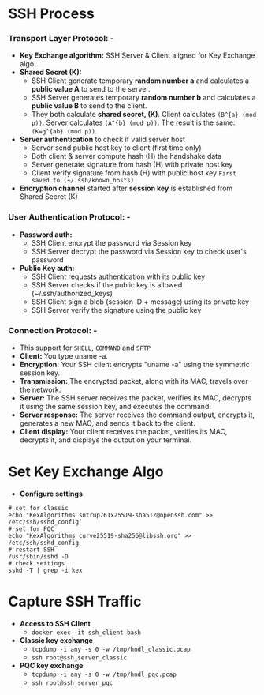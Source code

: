 # SSH Process

### Transport Layer Protocol: -
- **Key Exchange algorithm:** SSH Server & Client aligned for Key Exchange algo
- **Shared Secret (K):** 
    - SSH Client generate temporary **random number a** and calculates a **public value A** to send to the server.
    - SSH Server generates temporary **random number b** and calculates a **public value B** to send to the client.
    - They both calculate **shared secret, (K)**. Client calculates `(B^{a} (mod p))`. Server calculates `(A^{b} (mod p))`. The result is the same: `(K=g^{ab} (mod p))`.
- **Server authentication** to check if valid server host
    - Server send public host key to client (first time only)
    - Both client & server compute hash (H) the handshake data
    - Server generate signature from hash (H) with private host key
    - Client verify signature from hash (H) with public host key `First saved to (~/.ssh/known_hosts)`
- **Encryption channel** started after **session key** is established from Shared Secret (K)

### User Authentication Protocol: -
- **Password auth:**
    - SSH Client encrypt the password via Session key
    - SSH Server decrypt the password via Session key to check user's password
- **Public Key auth:**
    - SSH Client requests authentication with its public key
    - SSH Server checks if the public key is allowed (~/.ssh/authorized_keys)
    - SSH Client sign a blob (session ID + message) using its private key
    - SSH Server verify the signature using the public key

### Connection Protocol: -
- This support for `SHELL`, `COMMAND` and `SFTP`
- **Client:** You type uname -a.
- **Encryption:** Your SSH client encrypts "uname -a" using the symmetric session key.
- **Transmission:** The encrypted packet, along with its MAC, travels over the network.
- **Server:** The SSH server receives the packet, verifies its MAC, decrypts it using the same session key, and executes the command.
- **Server response:** The server receives the command output, encrypts it, generates a new MAC, and sends it back to the client.
- **Client display:** Your client receives the packet, verifies its MAC, decrypts it, and displays the output on your terminal. 


# Set Key Exchange Algo
- **Configure settings**
```shell
# set for classic
echo "KexAlgorithms sntrup761x25519-sha512@openssh.com" >> /etc/ssh/sshd_config` 
# set for PQC
echo "KexAlgorithms curve25519-sha256@libssh.org" >> /etc/ssh/sshd_config 
# restart SSH
/usr/sbin/sshd -D
# check settings 
sshd -T | grep -i kex 
```

# Capture SSH Traffic
- **Access to SSH Client**
    - `docker exec -it ssh_client bash`
- **Classic key exchange**
    - `tcpdump -i any -s 0 -w /tmp/hndl_classic.pcap`
    - `ssh root@ssh_server_classic`
- **PQC key exchange**
    - `tcpdump -i any -s 0 -w /tmp/hndl_pqc.pcap`
    - `ssh root@ssh_server_pqc`

